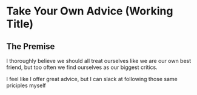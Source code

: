 # Take Your Own Advice (Working Title)

## The Premise

I thoroughly believe we should all treat ourselves like we are our own best friend, but too often we find ourselves as our biggest critics.

I feel like I offer great advice, but I can slack at following those same priciples myself